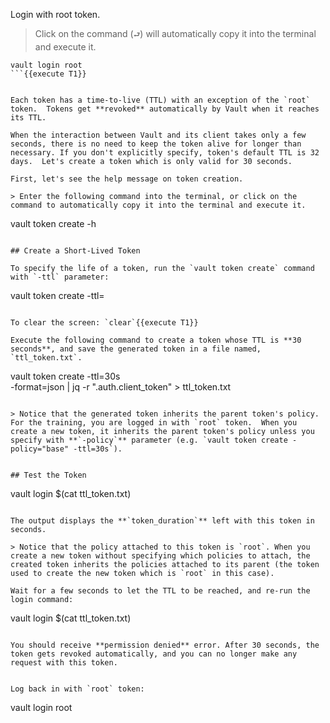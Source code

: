 Login with root token.

> Click on the command (`⮐`) will automatically copy it into the terminal and execute it.

```
vault login root
```{{execute T1}}


Each token has a time-to-live (TTL) with an exception of the `root` token.  Tokens get **revoked** automatically by Vault when it reaches its TTL.

When the interaction between Vault and its client takes only a few seconds, there is no need to keep the token alive for longer than necessary. If you don't explicitly specify, token's default TTL is 32 days.  Let's create a token which is only valid for 30 seconds.

First, let's see the help message on token creation.

> Enter the following command into the terminal, or click on the command to automatically copy it into the terminal and execute it.

```
vault token create -h
```{{execute T1}}

## Create a Short-Lived Token

To specify the life of a token, run the `vault token create` command with `-ttl` parameter:

```
vault token create -ttl=<duration>
```

To clear the screen: `clear`{{execute T1}}

Execute the following command to create a token whose TTL is **30 seconds**, and save the generated token in a file named, `ttl_token.txt`.

```
vault token create -ttl=30s  \
    -format=json | jq -r ".auth.client_token" > ttl_token.txt
```{{execute T1}}

> Notice that the generated token inherits the parent token's policy.  For the training, you are logged in with `root` token.  When you create a new token, it inherits the parent token's policy unless you specify with **`-policy`** parameter (e.g. `vault token create -policy="base" -ttl=30s`).


## Test the Token

```
vault login $(cat ttl_token.txt)
```{{execute T1}}

The output displays the **`token_duration`** left with this token in seconds.

> Notice that the policy attached to this token is `root`. When you create a new token without specifying which policies to attach, the created token inherits the policies attached to its parent (the token used to create the new token which is `root` in this case). 

Wait for a few seconds to let the TTL to be reached, and re-run the login command:

```
vault login $(cat ttl_token.txt)
```{{execute T1}}

You should receive **permission denied** error. After 30 seconds, the token gets revoked automatically, and you can no longer make any request with this token.


Log back in with `root` token:

```
vault login root
```{{execute T1}}

